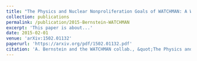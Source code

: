 ```yaml
---
title: "The Physics and Nuclear Nonproliferation Goals of WATCHMAN: A WATer CHerenkov Monitor for ANtineutrinos"
collection: publications
permalink: /publication/2015-Bernstein-WATCHMAN
excerpt: 'This paper is about...'
date: 2015-02-01
venue: 'arXiv:1502.01132'
paperurl: 'https://arxiv.org/pdf/1502.01132.pdf'
citation: 'A. Bernstein and the WATCHMAN collab., &quot;The Physics and Nuclear Nonproliferation Goals of WATCHMAN: A WATer CHerenkov Monitor for ANtineutrinos&quot; <i>arXiv:1502.01132</i>, Feb. 2015'
---
```


<!-- This paper is about ...

[Download paper here](https://arxiv.org/pdf/1502.01132.pdf)

Recommended citation: A. Bernstein and the WATCHMAN collab., &quot;The Physics and Nuclear Nonproliferation Goals of WATCHMAN: A WATer CHerenkov Monitor for ANtineutrinos&quot; <i>arXiv:1502.01132</i>, Feb. 2015 -->
